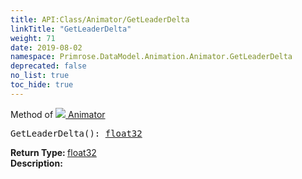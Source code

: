 ```yaml
---
title: API:Class/Animator/GetLeaderDelta
linkTitle: "GetLeaderDelta"
weight: 71
date: 2019-08-02
namespace: Primrose.DataModel.Animation.Animator.GetLeaderDelta
deprecated: false
no_list: true
toc_hide: true
---
```

Method of <a href="/docs/api-reference/Class/Animator"><img src="/icons/silk/film.png"/>&nbsp;Animator</a>
<pre class="method-declaration">
GetLeaderDelta(): <a class="type" href="/docs/api-reference/System/Primitives#single">float32</a></pre>
<b>Return Type: </b>
<a class="type" href="/docs/api-reference/System/Primitives#single">float32</a>
<br/>
<b>Description: </b>